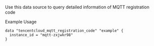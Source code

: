 Use this data source to query detailed information of MQTT registration code

Example Usage

```hcl
data "tencentcloud_mqtt_registration_code" "example" {
  instance_id = "mqtt-zxjwkr98"
}
```
